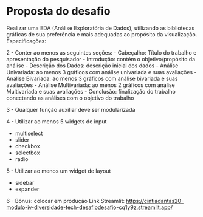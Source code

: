 # Proposta do desafio

Realizar uma EDA (Análise Exploratória de Dados), utilizando as bibliotecas
gráficas de sua preferência e mais adequadas ao propósito da visualização.
Especificações:

2 - Conter ao menos as seguintes seções:
    - Cabeçalho: Título do trabalho e apresentação do pesquisador
    - Introdução: contém o objetivo/propósito da análise
    - Descrição dos Dados: descrição inicial dos dados
    - Análise Univariada: ao menos 3 gráficos com análise univariada e suas avaliações
    - Análise Bivariada: ao menos 3 gráficos com análise bivariada e suas avaliações
    - Análise Multivariada: ao menos 2 gráficos com análise Multivariada e suas avaliações
    - Conclusão: finalização do trabalho conectando as análises com o objetivo do trabalho

3 - Qualquer função auxiliar deve ser modularizada

4 - Utilizar ao menos 5 widgets de input
- multiselect
- slider
- checkbox
- selectbox
- radio

5 - Utilizar ao menos um widget de layout
- sidebar
- expander

6 - Bônus: colocar em produção
Link Streamlit: https://cintiadantas20-modulo-iv-diversidade-tech-desafiodesafio-cq1y9z.streamlit.app/